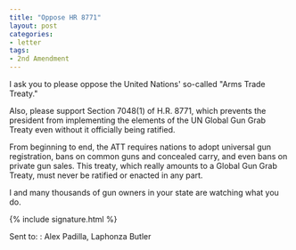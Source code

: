 ```yaml
---
title: "Oppose HR 8771"
layout: post
categories:
- letter
tags:
- 2nd Amendment
---
```


I ask you to please oppose the United Nations' so-called "Arms Trade Treaty."

Also, please support Section 7048(1) of H.R. 8771, which prevents the president from implementing the elements of the UN Global Gun Grab Treaty even without it officially being ratified.

From beginning to end, the ATT requires nations to adopt universal gun registration, bans on common guns and concealed carry, and even bans on private gun sales. This treaty, which really amounts to a Global Gun Grab Treaty, must never be ratified or enacted in any part.

I and many thousands of gun owners in your state are watching what you do.

{% include signature.html %}

Sent to:
: Alex Padilla, Laphonza Butler
